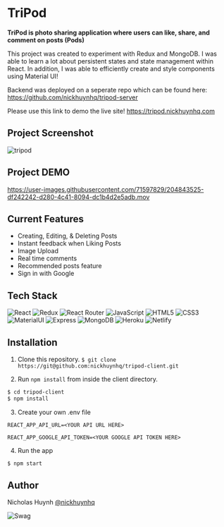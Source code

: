 # TriPod

**TriPod is photo sharing application where users can like, share, and comment on posts (Pods)**

This project was created to experiment with Redux and MongoDB. I was able to learn a lot about persistent states and state management within React. In addition, I was able to efficiently create and style components using Material UI!

Backend was deployed on a seperate repo which can be found here:
https://github.com/nickhuynhq/tripod-server

Please use this link to demo the live site!
https://tripod.nickhuynhq.com


## Project Screenshot
![tripod](https://user-images.githubusercontent.com/71597829/214968637-b7f22c01-ef6c-4a02-ae3b-b3a998d7fc56.jpg)


## Project DEMO
https://user-images.githubusercontent.com/71597829/204843525-df242242-d280-4c41-8094-dc1b4d2e5adb.mov



## Current Features
- Creating, Editing, & Deleting Posts
- Instant feedback when Liking Posts
- Image Upload 
- Real time comments
- Recommended posts feature
- Sign in with Google


## Tech Stack
![React](https://img.shields.io/badge/React-20232A?style=for-the-badge&logo=react&logoColor=61DAFB)
![Redux](https://img.shields.io/badge/Redux-593D88?style=for-the-badge&logo=redux&logoColor=white)
![React Router](https://img.shields.io/badge/React_Router-CA4245?style=for-the-badge&logo=react-router&logoColor=white)
![JavaScript](https://img.shields.io/badge/JavaScript-F7DF1E?style=for-the-badge&logo=javascript&logoColor=black)
![HTML5](https://img.shields.io/badge/HTML5-E34F26?style=for-the-badge&logo=html5&logoColor=white)
![CSS3](https://img.shields.io/badge/CSS3-1572B6?style=for-the-badge&logo=css3&logoColor=white)
![MaterialUI](https://img.shields.io/badge/Material--UI-0081CB?style=for-the-badge&logo=material-ui&logoColor=white)
![Express](https://img.shields.io/badge/Express.js-404D59?style=for-the-badge)
![MongoDB](https://img.shields.io/badge/MongoDB-4EA94B?style=for-the-badge&logo=mongodb&logoColor=white)
![Heroku](https://img.shields.io/badge/Heroku-430098?style=for-the-badge&logo=heroku&logoColor=white)
![Netlify](https://img.shields.io/badge/Netlify-00C7B7?style=for-the-badge&logo=netlify&logoColor=white)


## Installation

1. Clone this repository.
```$ git clone https://git@github.com:nickhuynhq/tripod-client.git```


2. Run `npm install` from inside the client directory.
```bash
$ cd tripod-client
$ npm install
```

3. Create your own .env file
```
REACT_APP_API_URL=<YOUR API URL HERE>

REACT_APP_GOOGLE_API_TOKEN=<YOUR GOOGLE API TOKEN HERE>
```

4. Run the app

```bash
$ npm start
```

## Author

Nicholas Huynh [@nickhuynhq](https://github.com/nickhuynhq)

![Swag](http://ForTheBadge.com/images/badges/built-with-swag.svg)
